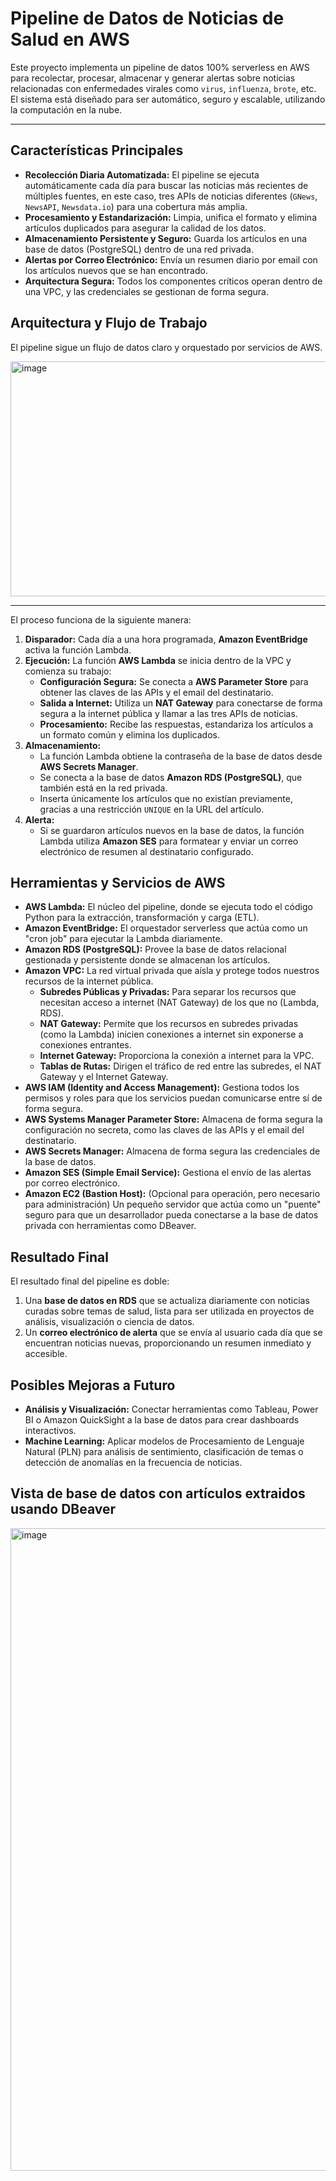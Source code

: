# Pipeline de Datos de Noticias de Salud en AWS

Este proyecto implementa un pipeline de datos 100% serverless en AWS para recolectar, procesar, almacenar y generar alertas sobre noticias relacionadas con enfermedades virales como `virus`, `influenza`, `brote`, etc. El sistema está diseñado para ser automático, seguro y escalable, utilizando la computación en la nube.

---

## Características Principales

* **Recolección Diaria Automatizada:** El pipeline se ejecuta automáticamente cada día para buscar las noticias más recientes de múltiples fuentes, en este caso, tres APIs de noticias diferentes (`GNews`, `NewsAPI`, `Newsdata.io`) para una cobertura más amplia.
* **Procesamiento y Estandarización:** Limpia, unifica el formato y elimina artículos duplicados para asegurar la calidad de los datos.
* **Almacenamiento Persistente y Seguro:** Guarda los artículos en una base de datos (PostgreSQL) dentro de una red privada.
* **Alertas por Correo Electrónico:** Envía un resumen diario por email con los artículos nuevos que se han encontrado.
* **Arquitectura Segura:** Todos los componentes críticos operan dentro de una VPC, y las credenciales se gestionan de forma segura.

##  Arquitectura y Flujo de Trabajo

El pipeline sigue un flujo de datos claro y orquestado por servicios de AWS.

<img width="1788" height="376" alt="image" src="https://github.com/user-attachments/assets/f6911cfa-93c7-40bc-bf02-be18a9e4ba31" />

---
El proceso funciona de la siguiente manera:

1.  **Disparador:** Cada día a una hora programada, **Amazon EventBridge** activa la función Lambda.
2.  **Ejecución:** La función **AWS Lambda** se inicia dentro de la VPC y comienza su trabajo:
    * **Configuración Segura:** Se conecta a **AWS Parameter Store** para obtener las claves de las APIs y el email del destinatario.
    * **Salida a Internet:** Utiliza un **NAT Gateway** para conectarse de forma segura a la internet pública y llamar a las tres APIs de noticias.
    * **Procesamiento:** Recibe las respuestas, estandariza los artículos a un formato común y elimina los duplicados.
3.  **Almacenamiento:**
    * La función Lambda obtiene la contraseña de la base de datos desde **AWS Secrets Manager**.
    * Se conecta a la base de datos **Amazon RDS (PostgreSQL)**, que también está en la red privada.
    * Inserta únicamente los artículos que no existían previamente, gracias a una restricción `UNIQUE` en la URL del artículo.
4.  **Alerta:**
    * Si se guardaron artículos nuevos en la base de datos, la función Lambda utiliza **Amazon SES** para formatear y enviar un correo electrónico de resumen al destinatario configurado.

## Herramientas y Servicios de AWS

* **AWS Lambda:** El núcleo del pipeline, donde se ejecuta todo el código Python para la extracción, transformación y carga (ETL).
* **Amazon EventBridge:** El orquestador serverless que actúa como un "cron job" para ejecutar la Lambda diariamente.
* **Amazon RDS (PostgreSQL):** Provee la base de datos relacional gestionada y persistente donde se almacenan los artículos.
* **Amazon VPC:** La red virtual privada que aísla y protege todos nuestros recursos de la internet pública.
    * **Subredes Públicas y Privadas:** Para separar los recursos que necesitan acceso a internet (NAT Gateway) de los que no (Lambda, RDS).
    * **NAT Gateway:** Permite que los recursos en subredes privadas (como la Lambda) inicien conexiones a internet sin exponerse a conexiones entrantes.
    * **Internet Gateway:** Proporciona la conexión a internet para la VPC.
    * **Tablas de Rutas:** Dirigen el tráfico de red entre las subredes, el NAT Gateway y el Internet Gateway.
* **AWS IAM (Identity and Access Management):** Gestiona todos los permisos y roles para que los servicios puedan comunicarse entre sí de forma segura.
* **AWS Systems Manager Parameter Store:** Almacena de forma segura la configuración no secreta, como las claves de las APIs y el email del destinatario.
* **AWS Secrets Manager:** Almacena de forma segura las credenciales de la base de datos.
* **Amazon SES (Simple Email Service):** Gestiona el envío de las alertas por correo electrónico.
* **Amazon EC2 (Bastion Host):** (Opcional para operación, pero necesario para administración) Un pequeño servidor que actúa como un "puente" seguro para que un desarrollador pueda conectarse a la base de datos privada con herramientas como DBeaver.

## Resultado Final

El resultado final del pipeline es doble:

1.  Una **base de datos en RDS** que se actualiza diariamente con noticias curadas sobre temas de salud, lista para ser utilizada en proyectos de análisis, visualización o ciencia de datos.
2.  Un **correo electrónico de alerta** que se envía al usuario cada día que se encuentran noticias nuevas, proporcionando un resumen inmediato y accesible.


## Posibles Mejoras a Futuro

* **Análisis y Visualización:** Conectar herramientas como Tableau, Power BI o Amazon QuickSight a la base de datos para crear dashboards interactivos.
* **Machine Learning:** Aplicar modelos de Procesamiento de Lenguaje Natural (PLN) para análisis de sentimiento, clasificación de temas o detección de anomalías en la frecuencia de noticias.
  

## Vista de base de datos con artículos extraidos usando DBeaver
<img width="2222" height="1028" alt="image" src="https://github.com/user-attachments/assets/3a870d61-f6c0-4988-9375-da63d66f979b" />

